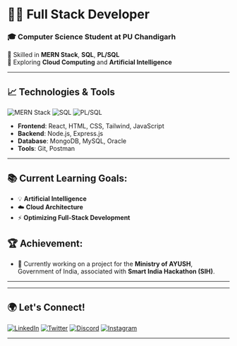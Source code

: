 # 👨‍💻 Full Stack Developer

### 🎓 **Computer Science Student at PU Chandigarh**  
🔧 Skilled in **MERN Stack**, **SQL**, **PL/SQL**  
🌱 Exploring **Cloud Computing** and **Artificial Intelligence**

---

## 📈 Technologies & Tools

![MERN Stack](https://img.shields.io/badge/MERN-Stack-blue)
![SQL](https://img.shields.io/badge/SQL-orange)
![PL/SQL](https://img.shields.io/badge/PL/SQL-lightblue)

- **Frontend**: React, HTML, CSS, Tailwind, JavaScript
- **Backend**: Node.js, Express.js
- **Database**: MongoDB, MySQL, Oracle
- **Tools**: Git, Postman

---

## 📚 Current Learning Goals:
- 💡 **Artificial Intelligence**  
- ☁️ **Cloud Architecture**  
- ⚡ **Optimizing Full-Stack Development**

## 🏆 Achievement:
- 🚀 Currently working on a project for the **Ministry of AYUSH**, Government of India, associated with **Smart India Hackathon (SIH)**.

---

---

## 🌍 Let's Connect!

[![LinkedIn](https://img.shields.io/badge/LinkedIn-Profile-blue?logo=linkedin)](https://www.linkedin.com/in/sania-singla)
[![Twitter](https://img.shields.io/badge/Twitter-Follow-blue?logo=twitter)](https://x.com/sania_singla)
[![Discord](https://img.shields.io/badge/Discord-Chat-purple?logo=discord)](https://discord.com/channels/@sania_singla)
[![Instagram](https://img.shields.io/badge/Instagram-Follow-pink?logo=instagram)](https://www.instagram.com/sania__singla)

---
